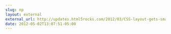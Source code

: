 ```yaml
---
slug: np
layout: external
external_url: http://updates.html5rocks.com/2012/03/CSS-layout-gets-smarter-with-calc
date: 2012-05-02T13:07:51-05:00
---
```


